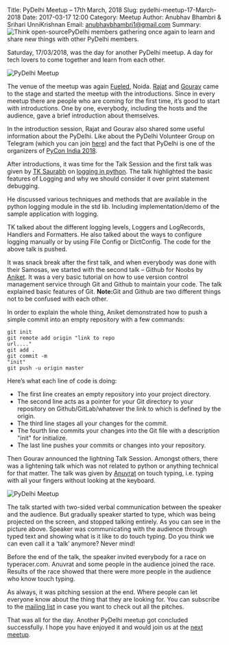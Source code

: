 Title: PyDelhi Meetup – 17th March, 2018
Slug: pydelhi-meetup-17-March-2018
Date: 2017-03-17 12:00
Category: Meetup
Author: Anubhav Bhambri & Srihari UnniKrishnan
Email: anubhavbhambri1@gmail.com
Summary: ![Think open-source]({filename}/images/pydelhi-17-03-2018.JPG)PyDelhi members gathering once again to learn and share new things with other PyDelhi members.

Saturday, 17/03/2018, was the day for another PyDelhi meetup. A day for tech lovers to come together and learn from each other.

![PyDelhi Meetup]({filename}/images/pydelhi-17-03-2018.JPG)

The venue of the meetup was again [Fueled](https://twitter.com/Fueled), Noida. [Rajat](https://twitter.com/rajataaron) and [Gourav](https://twitter.com/TechDeviant) came to the stage and started the meetup with the introductions. Since in every meetup there are people who are coming for the first time, it’s good to start with introductions. One by one, everybody, including the hosts and the audience, gave a brief introduction about themselves.

In the introduction session, Rajat and Gourav also shared some useful information about the PyDelhi. Like about the PyDelhi Volunteer Group on Telegram (which you can join [here](https://t.me/joinchat/AAAAAEK2nzPg0IlwbbAing)) and the fact that PyDelhi is one of the organizers of [PyCon India 2018](https://in.pycon.org/2018/).

After introductions, it was time for the Talk Session and the first talk was given by [TK Saurabh](https://github.com/sourabhtk37) on [logging in python](http://slides.com/tksourabh/basics-logging-in-python#/3). The talk highlighted the basic features of Logging and why we should consider it over print statement debugging.

He discussed various techniques and methods that are available in the python logging module in the std lib. Including implementation/demo of the sample application with logging.

TK talked about the different logging levels, Loggers and LogRecords, Handlers and Formatters. He also talked about the ways to configure logging manually or by using File Config or DictConfig. The code for the above talk is pushed.

It was snack break after the first talk, and when everybody was done with their Samosas, we started with the second talk – Github for Noobs by [Aniket](https://twitter.com/2aniketmaithani). It was a very basic tutorial on how to use version control management service through Git and Github to maintain your code. The talk explained basic features of Git. <strong>Note:</strong>Git and Github are two different things not to be confused with each other.

In order to explain the whole thing, Aniket demonstrated how to push a simple commit into an empty repository with a few commands:

<code>git init </code><br/>
<code>git remote add origin "link to repo url...." </code><br/>
<code>git add .</code><br/>
<code>git commit -m "init" </code><br/>
<code>git push -u origin master </code><br/>

Here’s what each line of code is doing:
-	The first line creates an empty repository into your project directory.
-	The second line acts as a pointer for your Git directory to your repository on Github/GitLab/whatever the link to which is defined by the origin.
-	The third line stages all your changes for the commit.
-	The fourth line commits your changes into the Git file with a description "init" for initialize.
-	The last line pushes your commits or changes into your repository.

Then Gourav announced the lightning Talk Session. Amongst others, there was a lightening talk which was not related to python or anything technical for that matter. The talk was given by [Anuvrat](https://twitter.com/bhanuvrat) on touch typing, i.e. typing with all your fingers without looking at the keyboard.

![PyDelhi Meetup]({filename}/images/touchtyping-17-3-2018.JPG)

The talk started with two-sided verbal communication between the speaker and the audience. But gradually speaker started to type, which was being projected on the screen, and stopped talking entirely. As you can see in the picture above. Speaker was communicating with the audience through typed text and showing what is it like to do touch typing. Do you think we can even call it a ‘talk’ anymore? Never mind!

Before the end of the talk, the speaker invited everybody for a race on typeracer.com. Anuvrat and some people in the audience joined the race. Results of the race showed that there were more people in the audience who know touch typing. 

As always, it was pitching session at the end. Where people can let everyone know about the thing that they are looking for. You can subscribe to the [mailing list](https://mail.python.org/mailman/listinfo/ncr-python.in) in case you want to check out all the pitches.

That was all for the day. Another PyDelhi meetup got concluded successfully. I hope you have enjoyed it and would join us at the [next meetup](https://www.meetup.com/pydelhi/).
